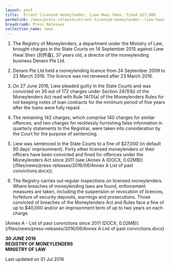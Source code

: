 ```yaml
---
layout: post
title:  Errant licensed moneylender, Liew Hwai Shen, fined $27,000
permalink: /news/press-releases/errant-licensed-moneylender--liew-hwai-shen--fined--27-000
breadcrumb: Press Releases
collection_name: news
---
```


1.    The Registry of Moneylenders, a department under the Ministry of Law, brought charges in the State Courts on 14 September 2015 against Liew Hwai Shen (刘怀森), 37 years old, a director of the moneylending business Denaro Pte Ltd.


2.    Denaro Pte Ltd held a moneylending licence from 24 September 2009 to 23 March 2016. The licence was not renewed after 23 March 2016.


3.    On 27 June 2016, Liew pleaded guilty in the State Courts and was convicted on 30 out of 172 charges under Section 24(1)(b) of the Moneylenders Act read with Rule 14(1)(a) of the Moneylenders Rules for not keeping notes of loan contracts for the minimum period of five years after the loans were fully repaid.


4.    The remaining 142 charges, which comprise 140 charges for similar offences, and two charges for recklessly furnishing false information in quarterly statements to the Registrar, were taken into consideration by the Court for the purpose of sentencing.


5.    Liew was sentenced in the State Courts to a fine of $27,000 (in default 90 days’ imprisonment). Forty other licensed moneylenders or their officers have been convicted and fined for offences under the Moneylenders Act since 2011 (see [Annex A (DOCX, 0.02MB)](/files/news/press-releases/2016/06/Annex A List of past convictions.docx)). 


6.    The Registry carries out regular inspections on licensed moneylenders. Where breaches of moneylending laws are found, enforcement measures are taken, including the suspension or revocation of licences, forfeiture of security deposits, warnings and prosecutions. Those convicted of breaches of the Moneylenders Act and Rules face a fine of up to $40,000 and/or an imprisonment term of up to two years on each charge.

[Annex A - List of past convictions since 2011 (DOCX, 0.02MB)](/files/news/press-releases/2016/06/Annex A List of past convictions.docx)

**30 JUNE 2016**  
**REGISTRY OF MONEYLENDERS**  
**MINISTRY OF LAW**

<p>Last updated on 01 Jul 2016</p>


